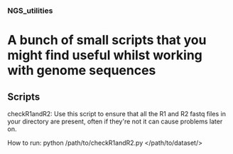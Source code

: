 ### NGS_utilities ###
# A bunch of small scripts that you might find useful whilst working with genome sequences #

## Scripts ##
checkR1andR2:
Use this script to ensure that all the R1 and R2 fastq files in your directory are present, often if they're not it can cause problems later on.

How to run:
python /path/to/checkR1andR2.py </path/to/dataset/>
